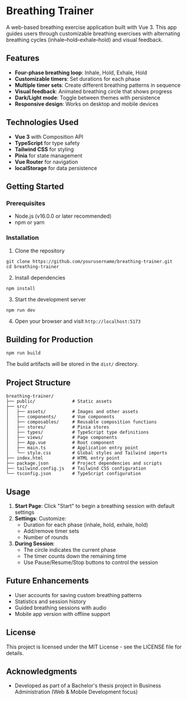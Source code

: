 # Breathing Trainer

A web-based breathing exercise application built with Vue 3. This app guides users through customizable breathing exercises with alternating breathing cycles (inhale–hold–exhale–hold) and visual feedback.

## Features

- **Four-phase breathing loop**: Inhale, Hold, Exhale, Hold
- **Customizable timers**: Set durations for each phase
- **Multiple timer sets**: Create different breathing patterns in sequence
- **Visual feedback**: Animated breathing circle that shows progress
- **Dark/Light mode**: Toggle between themes with persistence
- **Responsive design**: Works on desktop and mobile devices

## Technologies Used

- **Vue 3** with Composition API
- **TypeScript** for type safety
- **Tailwind CSS** for styling
- **Pinia** for state management
- **Vue Router** for navigation
- **localStorage** for data persistence

## Getting Started

### Prerequisites

- Node.js (v16.0.0 or later recommended)
- npm or yarn

### Installation

1. Clone the repository
```
git clone https://github.com/yourusername/breathing-trainer.git
cd breathing-trainer
```

2. Install dependencies
```
npm install
```

3. Start the development server
```
npm run dev
```

4. Open your browser and visit `http://localhost:5173`

## Building for Production

```
npm run build
```

The build artifacts will be stored in the `dist/` directory.

## Project Structure

```
breathing-trainer/
├── public/              # Static assets
├── src/
│   ├── assets/          # Images and other assets
│   ├── components/      # Vue components
│   ├── composables/     # Reusable composition functions
│   ├── stores/          # Pinia stores
│   ├── types/           # TypeScript type definitions
│   ├── views/           # Page components
│   ├── App.vue          # Root component
│   ├── main.ts          # Application entry point
│   └── style.css        # Global styles and Tailwind imports
├── index.html           # HTML entry point
├── package.json         # Project dependencies and scripts
├── tailwind.config.js   # Tailwind CSS configuration
└── tsconfig.json        # TypeScript configuration
```

## Usage

1. **Start Page**: Click "Start" to begin a breathing session with default settings
2. **Settings**: Customize:
   - Duration for each phase (inhale, hold, exhale, hold)
   - Add/remove timer sets
   - Number of rounds
3. **During Session**:
   - The circle indicates the current phase
   - The timer counts down the remaining time
   - Use Pause/Resume/Stop buttons to control the session

## Future Enhancements

- User accounts for saving custom breathing patterns
- Statistics and session history
- Guided breathing sessions with audio
- Mobile app version with offline support

## License

This project is licensed under the MIT License - see the LICENSE file for details.

## Acknowledgments

- Developed as part of a Bachelor's thesis project in Business Administration (Web & Mobile Development focus)

